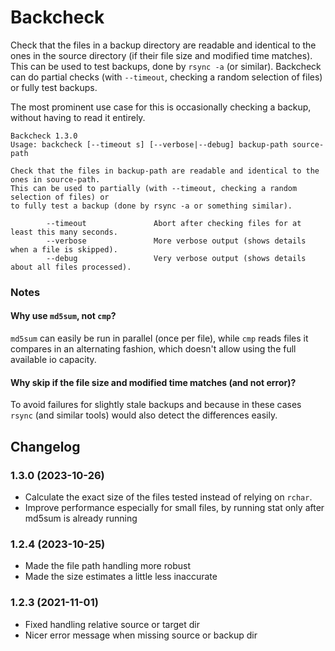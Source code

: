 # Backcheck

Check that the files in a backup directory are readable and identical to the ones in the source directory (if their file size and modified time matches). This can be used to test backups, done by `rsync -a` (or similar). Backcheck can do partial checks (with `--timeout`, checking a random selection of files) or fully test backups.

The most prominent use case for this is occasionally checking a backup, without having to read it entirely.


```
Backcheck 1.3.0
Usage: backcheck [--timeout s] [--verbose|--debug] backup-path source-path

Check that the files in backup-path are readable and identical to the ones in source-path.
This can be used to partially (with --timeout, checking a random selection of files) or 
to fully test a backup (done by rsync -a or something similar).

        --timeout               Abort after checking files for at least this many seconds.
        --verbose               More verbose output (shows details when a file is skipped).
        --debug                 Very verbose output (shows details about all files processed).
```

### Notes
#### Why use `md5sum`, not `cmp`?
`md5sum` can easily be run in parallel (once per file), while `cmp` reads files it compares in an alternating fashion, which doesn't allow using the full available io capacity.

#### Why skip if the file size and modified time matches (and not error)?
To avoid failures for slightly stale backups and because in these cases `rsync` (and similar tools) would also detect the differences easily.

## Changelog
### 1.3.0 (2023-10-26)
* Calculate the exact size of the files tested instead of relying on `rchar`.
* Improve performance especially for small files, by running stat only after md5sum is already running

### 1.2.4 (2023-10-25)
* Made the file path handling more robust
* Made the size estimates a little less inaccurate

### 1.2.3 (2021-11-01)
* Fixed handling relative source or target dir
* Nicer error message when missing source or backup dir
